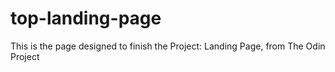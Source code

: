 # top-landing-page
This is the page designed to finish the Project: Landing Page, from The Odin Project

